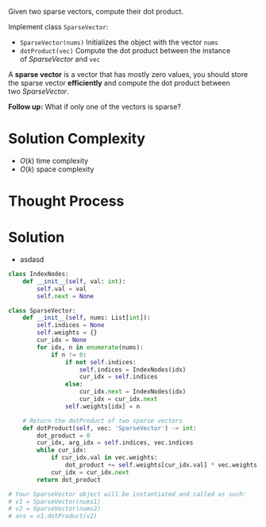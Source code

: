 Given two sparse vectors, compute their dot product.

Implement class `SparseVector`:

- `SparseVector(nums)` Initializes the object with the vector `nums`
- `dotProduct(vec)` Compute the dot product between the instance of _SparseVector_ and `vec`

A **sparse vector** is a vector that has mostly zero values, you should store the sparse vector **efficiently** and compute the dot product between two _SparseVector_.

**Follow up:** What if only one of the vectors is sparse?
# Solution Complexity
- $O(k)$ time complexity
- $O(k)$ space complexity
# Thought Process
# Solution
- asdasd
```Python
class IndexNodes:
	def __init__(self, val: int):
		self.val = val
		self.next = None

class SparseVector:
	def __init__(self, nums: List[int]):
		self.indices = None
		self.weights = {}
		cur_idx = None
		for idx, n in enumerate(nums):
			if n != 0:
				if not self.indices:
					self.indices = IndexNodes(idx)
					cur_idx = self.indices
				else:
					cur_idx.next = IndexNodes(idx)
					cur_idx = cur_idx.next
				self.weights[idx] = n

    # Return the dotProduct of two sparse vectors
	def dotProduct(self, vec: 'SparseVector') -> int:
		dot_product = 0
		cur_idx, arg_idx = self.indices, vec.indices
		while cur_idx:
			if cur_idx.val in vec.weights:
				dot_product += self.weights[cur_idx.val] * vec.weights[cur_idx.val]
			cur_idx = cur_idx.next
		return dot_product

# Your SparseVector object will be instantiated and called as such:
# v1 = SparseVector(nums1)
# v2 = SparseVector(nums2)
# ans = v1.dotProduct(v2)
```